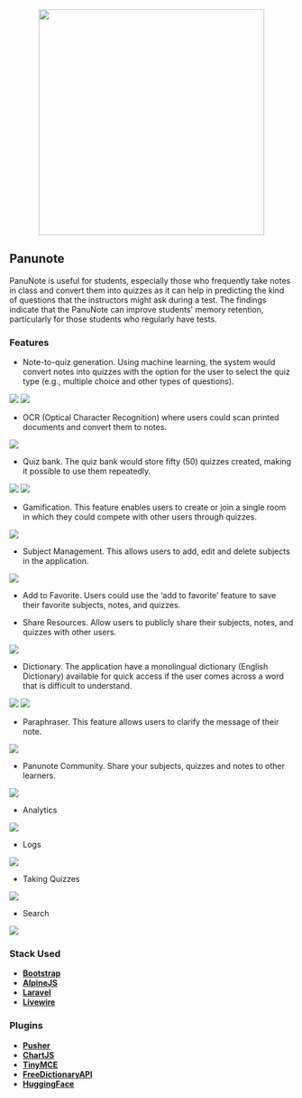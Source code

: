 <div align="center">
       <img src="https://raw.githubusercontent.com/ramdedomo/panunote_livewire/master/public/img/logos/panunote_logo.png" width="400">
</div>

## Panunote

PanuNote is useful for students, especially those 
who frequently take notes in class and convert them into quizzes as it can help in 
predicting the kind of questions that the instructors might ask during a test. The findings 
indicate that the PanuNote can improve students' memory retention, particularly for those 
students who regularly have tests.

### Features

- Note-to-quiz generation. Using machine learning, the system would convert 
notes into quizzes with the option for the user to select the quiz type (e.g., multiple choice 
and other types of questions).

<img src="https://raw.githubusercontent.com/ramdedomo/panunote_livewire/master/public/img/screenshots/edit_notes.png">
<img src="https://raw.githubusercontent.com/ramdedomo/panunote_livewire/master/public/img/screenshots/ai_generated_questions.png">

- OCR (Optical Character Recognition) where users could scan printed documents and convert them to 
notes.

<img src="https://raw.githubusercontent.com/ramdedomo/panunote_livewire/master/public/img/screenshots/add_notes.png">

- Quiz bank. The quiz bank would store fifty (50) quizzes created, making it 
possible to use them repeatedly.

<img src="https://raw.githubusercontent.com/ramdedomo/panunote_livewire/master/public/img/screenshots/creating_quiz.png">
<img src="https://raw.githubusercontent.com/ramdedomo/panunote_livewire/master/public/img/screenshots/editing_quiz.png">


- Gamification. This feature enables users to create or join a single room in which
they could compete with other users through quizzes.

<img src="https://raw.githubusercontent.com/ramdedomo/panunote_livewire/master/public/img/screenshots/panugame.png">

- Subject Management. This allows users to add, edit and delete subjects in the
application.

<img src="https://raw.githubusercontent.com/ramdedomo/panunote_livewire/master/public/img/screenshots/subject_management.png">

- Add to Favorite. Users could use the ‘add to favorite’ feature to save their 
favorite subjects, notes, and quizzes.

- Share Resources. Allow users to publicly share their subjects, notes, and quizzes
with other users.

<img src="https://raw.githubusercontent.com/ramdedomo/panunote_livewire/master/public/img/screenshots/list_public_subjects.png">

- Dictionary. The application have a monolingual dictionary (English Dictionary) 
available for quick access if the user comes across a word that is difficult to understand.

<img src="https://raw.githubusercontent.com/ramdedomo/panunote_livewire/master/public/img/screenshots/dictionary_notes.png">
<img src="https://raw.githubusercontent.com/ramdedomo/panunote_livewire/master/public/img/screenshots/dictionary.png">

- Paraphraser. This feature allows users to clarify the message of their note.

<img src="https://raw.githubusercontent.com/ramdedomo/panunote_livewire/master/public/img/screenshots/search_word.png">

- Panunote Community. Share your subjects, quizzes and notes to other learners.

<img src="https://raw.githubusercontent.com/ramdedomo/panunote_livewire/master/public/img/screenshots/community.png">

- Analytics
<img src="https://raw.githubusercontent.com/ramdedomo/panunote_livewire/master/public/img/screenshots/analytics.png">

- Logs
<img src="https://raw.githubusercontent.com/ramdedomo/panunote_livewire/master/public/img/screenshots/activity_logs.png">

- Taking Quizzes
<img src="https://raw.githubusercontent.com/ramdedomo/panunote_livewire/master/public/img/screenshots/submit_quiz.png">

- Search
<img src="https://raw.githubusercontent.com/ramdedomo/panunote_livewire/master/public/img/screenshots/general_search.png">

### Stack Used

- **[Bootstrap](https://getbootstrap.com/)**
- **[AlpineJS](https://alpinejs.dev/)**
- **[Laravel](https://laravel.com/)**
- **[Livewire](https://laravel-livewire.com/)**

### Plugins

- **[Pusher](https://pusher.com/)**
- **[ChartJS](https://www.chartjs.org/)**
- **[TinyMCE](https://www.tiny.cloud/)**
- **[FreeDictionaryAPI](https://dictionaryapi.dev/)**
- **[HuggingFace](https://huggingface.co/)**